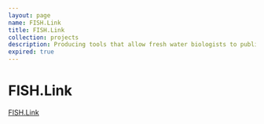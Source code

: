 ```yaml
---
layout: page
name: FISH.Link
title: FISH.Link
collection: projects
description: Producing tools that allow fresh water biologists to publish data in to the Linked data Cloud
expired: true
---
```


# FISH.Link

[FISH.Link](http://www.webarchive.org.uk/wayback/archive/20140614054147/http://www.jisc.ac.uk/whatwedo/programmes/mrd/clip/fishlink.aspx)